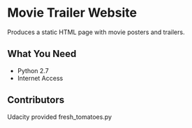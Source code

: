 # Movie Trailer Website
Produces a static HTML page with movie posters and trailers. 

## What You Need
* Python 2.7
* Internet Access

## Contributors
Udacity provided fresh_tomatoes.py